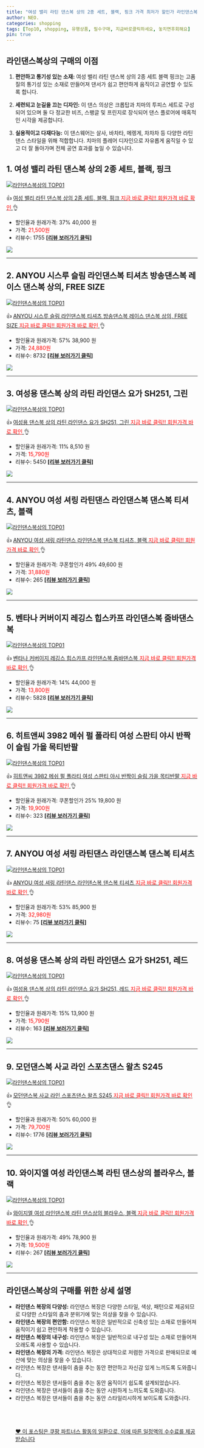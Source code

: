 ```yaml
---
title: "여성 밸리 라틴 댄스복 상의 2종 세트, 블랙, 핑크 가격 최저가 할인가 라인댄스복상의 최저가 추천 제품 비교"
author: NEO.
categories: shopping
tags: [Top10, shopping, 유행상품, 필수구매, 지금바로클릭하세요, 놓치면후회해요]
pin: true
---
```

## 라인댄스복상의 구매의 이점
1. **편안하고 통기성 있는 소재:** 여성 밸리 라틴 댄스복 상의 2종 세트 블랙 핑크는 고품질의 통기성 있는 소재로 만들어져 댄서가 쉽고 편안하게 움직이고 공연할 수 있도록 합니다.

2. **세련되고 눈길을 끄는 디자인:** 이 댄스 의상은 크롭탑과 치마의 투피스 세트로 구성되어 있으며 둘 다 정교한 비즈, 스팽글 및 프린지로 장식되어 댄스 플로어에 매혹적인 시각을 제공합니다.

3. **실용적이고 다재다능:** 이 댄스웨어는 살사, 바차타, 메렝게, 차차차 등 다양한 라틴 댄스 스타일을 위해 적합합니다. 치마의 플레어 디자인으로 자유롭게 움직일 수 있고 더 잘 돌아가며 전체 공연 효과를 높일 수 있습니다.

   

## 1. 여성 밸리 라틴 댄스복 상의 2종 세트, 블랙, 핑크

[![라인댄스복상의 TOP01](https://thumbnail6.coupangcdn.com/thumbnails/remote/490x490ex/image/vendor_inventory/4fc2/373be4ff1a7d5744b15f1df2e9a7472b2918908dfba8b71bb46d9976480e.jpg)](https://link.coupang.com/re/AFFSDP?lptag=AF3617701&subid=GithubCoopas&pageKey=7136147912&traceid=V0-153&itemId=17906106240&vendorItemId=83032538077)


👍 [여성 밸리 라틴 댄스복 상의 2종 세트, 블랙, 핑크 <font color=red> 지금 바로 클릭!! 회원가격 바로 확인 </font> ](https://link.coupang.com/re/AFFSDP?lptag=AF3617701&subid=GithubCoopas&pageKey=7136147912&traceid=V0-153&itemId=17906106240&vendorItemId=83032538077) 👌 


- 할인율과 원래가격: 37%  40,000   원
- 가격: <span style='color:red'>21,500원</span>
- 리뷰수: 1755  [**[리뷰 보러가기 클릭]**](https://link.coupang.com/re/AFFSDP?lptag=AF3617701&subid=GithubCoopas&pageKey=7136147912&traceid=V0-153&itemId=17906106240&vendorItemId=83032538077)

[![](/discount_price.png)](https://link.coupang.com/re/AFFSDP?lptag=AF3617701&subid=GithubCoopas&pageKey=7136147912&traceid=V0-153&itemId=17906106240&vendorItemId=83032538077)

---


   

## 2. ANYOU 시스루 슬림 라인댄스복 티셔츠 방송댄스복 레이스 댄스복 상의, FREE SIZE

[![라인댄스복상의 TOP01](https://thumbnail7.coupangcdn.com/thumbnails/remote/490x490ex/image/vendor_inventory/52fe/659bd2127ef088dfba97355c56cfcbb99471873628ca20e21da6c44d71c0.jpg)](https://link.coupang.com/re/AFFSDP?lptag=AF3617701&subid=GithubCoopas&pageKey=7780809517&traceid=V0-153&itemId=21029184355&vendorItemId=88115200870)


👍 [ANYOU 시스루 슬림 라인댄스복 티셔츠 방송댄스복 레이스 댄스복 상의, FREE SIZE <font color=red> 지금 바로 클릭!! 회원가격 바로 확인 </font> ](https://link.coupang.com/re/AFFSDP?lptag=AF3617701&subid=GithubCoopas&pageKey=7780809517&traceid=V0-153&itemId=21029184355&vendorItemId=88115200870) 👌 


- 할인율과 원래가격: 57%  38,900   원
- 가격: <span style='color:red'>24,880원</span>
- 리뷰수: 8732  [**[리뷰 보러가기 클릭]**](https://link.coupang.com/re/AFFSDP?lptag=AF3617701&subid=GithubCoopas&pageKey=7780809517&traceid=V0-153&itemId=21029184355&vendorItemId=88115200870)

[![](/discount_price.png)](https://link.coupang.com/re/AFFSDP?lptag=AF3617701&subid=GithubCoopas&pageKey=7780809517&traceid=V0-153&itemId=21029184355&vendorItemId=88115200870)

---


   

## 3. 여성용 댄스복 상의 라틴 라인댄스 요가 SH251, 그린

[![라인댄스복상의 TOP01](https://thumbnail8.coupangcdn.com/thumbnails/remote/490x490ex/image/vendor_inventory/e7e1/56243ba999caf4d2c5c0495bba072886fa942ff50df2be502ec020217206.jpg)](https://link.coupang.com/re/AFFSDP?lptag=AF3617701&subid=GithubCoopas&pageKey=7490871457&traceid=V0-153&itemId=19587443634&vendorItemId=87222718490)


👍 [여성용 댄스복 상의 라틴 라인댄스 요가 SH251, 그린 <font color=red> 지금 바로 클릭!! 회원가격 바로 확인 </font> ](https://link.coupang.com/re/AFFSDP?lptag=AF3617701&subid=GithubCoopas&pageKey=7490871457&traceid=V0-153&itemId=19587443634&vendorItemId=87222718490) 👌 


- 할인율과 원래가격: 11%  8,510   원
- 가격: <span style='color:red'>15,790원</span>
- 리뷰수: 5450  [**[리뷰 보러가기 클릭]**](https://link.coupang.com/re/AFFSDP?lptag=AF3617701&subid=GithubCoopas&pageKey=7490871457&traceid=V0-153&itemId=19587443634&vendorItemId=87222718490)

[![](/discount_price.png)](https://link.coupang.com/re/AFFSDP?lptag=AF3617701&subid=GithubCoopas&pageKey=7490871457&traceid=V0-153&itemId=19587443634&vendorItemId=87222718490)

---


   

## 4. ANYOU 여성 셔링 라틴댄스 라인댄스복 댄스복 티셔츠, 블랙

[![라인댄스복상의 TOP01](https://thumbnail9.coupangcdn.com/thumbnails/remote/490x490ex/image/vendor_inventory/233a/f77bb1ff4a192957aa407bbd9632039ef3b4f3def5f8f7749379584ca132.jpg)](https://link.coupang.com/re/AFFSDP?lptag=AF3617701&subid=GithubCoopas&pageKey=7720761696&traceid=V0-153&itemId=20700870530&vendorItemId=87806771978)


👍 [ANYOU 여성 셔링 라틴댄스 라인댄스복 댄스복 티셔츠, 블랙 <font color=red> 지금 바로 클릭!! 회원가격 바로 확인 </font> ](https://link.coupang.com/re/AFFSDP?lptag=AF3617701&subid=GithubCoopas&pageKey=7720761696&traceid=V0-153&itemId=20700870530&vendorItemId=87806771978) 👌 


- 할인율과 원래가격: 쿠폰할인가 49%  49,600   원
- 가격: <span style='color:red'>31,880원</span>
- 리뷰수: 265  [**[리뷰 보러가기 클릭]**](https://link.coupang.com/re/AFFSDP?lptag=AF3617701&subid=GithubCoopas&pageKey=7720761696&traceid=V0-153&itemId=20700870530&vendorItemId=87806771978)

[![](/discount_price.png)](https://link.coupang.com/re/AFFSDP?lptag=AF3617701&subid=GithubCoopas&pageKey=7720761696&traceid=V0-153&itemId=20700870530&vendorItemId=87806771978)

---


   

## 5. 벤타나 커버이지 레깅스 힙스카프 라인댄스복 줌바댄스복

[![라인댄스복상의 TOP01](https://thumbnail6.coupangcdn.com/thumbnails/remote/490x490ex/image/vendor_inventory/3db6/84369205c8ef9154aa146a4a136c6674cde99333620f24b0b1de2cc753b5.jpg)](https://link.coupang.com/re/AFFSDP?lptag=AF3617701&subid=GithubCoopas&pageKey=6427862079&traceid=V0-153&itemId=20797525872&vendorItemId=87866803025)


👍 [벤타나 커버이지 레깅스 힙스카프 라인댄스복 줌바댄스복 <font color=red> 지금 바로 클릭!! 회원가격 바로 확인 </font> ](https://link.coupang.com/re/AFFSDP?lptag=AF3617701&subid=GithubCoopas&pageKey=6427862079&traceid=V0-153&itemId=20797525872&vendorItemId=87866803025) 👌 


- 할인율과 원래가격: 14%  44,000   원
- 가격: <span style='color:red'>13,800원</span>
- 리뷰수: 5828  [**[리뷰 보러가기 클릭]**](https://link.coupang.com/re/AFFSDP?lptag=AF3617701&subid=GithubCoopas&pageKey=6427862079&traceid=V0-153&itemId=20797525872&vendorItemId=87866803025)

[![](/discount_price.png)](https://link.coupang.com/re/AFFSDP?lptag=AF3617701&subid=GithubCoopas&pageKey=6427862079&traceid=V0-153&itemId=20797525872&vendorItemId=87866803025)

---


   

## 6. 히트앤씨 3982 메쉬 펄 폴라티 여성 스판티 야시 반짝이 슬림 가을 목티반팔

[![라인댄스복상의 TOP01](https://thumbnail10.coupangcdn.com/thumbnails/remote/490x490ex/image/vendor_inventory/1398/86bcd38e181e3fd5e5034a09aad68955793cb3f3025e07b7d57e5427e4d9.png)](https://link.coupang.com/re/AFFSDP?lptag=AF3617701&subid=GithubCoopas&pageKey=7544307915&traceid=V0-153&itemId=19839747203&vendorItemId=87414836374)


👍 [히트앤씨 3982 메쉬 펄 폴라티 여성 스판티 야시 반짝이 슬림 가을 목티반팔 <font color=red> 지금 바로 클릭!! 회원가격 바로 확인 </font> ](https://link.coupang.com/re/AFFSDP?lptag=AF3617701&subid=GithubCoopas&pageKey=7544307915&traceid=V0-153&itemId=19839747203&vendorItemId=87414836374) 👌 


- 할인율과 원래가격: 쿠폰할인가 25%  19,800   원
- 가격: <span style='color:red'>19,900원</span>
- 리뷰수: 323  [**[리뷰 보러가기 클릭]**](https://link.coupang.com/re/AFFSDP?lptag=AF3617701&subid=GithubCoopas&pageKey=7544307915&traceid=V0-153&itemId=19839747203&vendorItemId=87414836374)

[![](/discount_price.png)](https://link.coupang.com/re/AFFSDP?lptag=AF3617701&subid=GithubCoopas&pageKey=7544307915&traceid=V0-153&itemId=19839747203&vendorItemId=87414836374)

---


   

## 7. ANYOU 여성 셔링 라틴댄스 라인댄스복 댄스복 티셔츠

[![라인댄스복상의 TOP01](https://thumbnail10.coupangcdn.com/thumbnails/remote/490x490ex/image/vendor_inventory/7cc7/b80a383aea84b7cba16fed2978335dc34ee91c3e789df47e326f05f7603d.jpg)](https://link.coupang.com/re/AFFSDP?lptag=AF3617701&subid=GithubCoopas&pageKey=7786289040&traceid=V0-153&itemId=21054941830&vendorItemId=88176385947)


👍 [ANYOU 여성 셔링 라틴댄스 라인댄스복 댄스복 티셔츠 <font color=red> 지금 바로 클릭!! 회원가격 바로 확인 </font> ](https://link.coupang.com/re/AFFSDP?lptag=AF3617701&subid=GithubCoopas&pageKey=7786289040&traceid=V0-153&itemId=21054941830&vendorItemId=88176385947) 👌 


- 할인율과 원래가격: 53%  85,900   원
- 가격: <span style='color:red'>32,980원</span>
- 리뷰수: 75  [**[리뷰 보러가기 클릭]**](https://link.coupang.com/re/AFFSDP?lptag=AF3617701&subid=GithubCoopas&pageKey=7786289040&traceid=V0-153&itemId=21054941830&vendorItemId=88176385947)

[![](/discount_price.png)](https://link.coupang.com/re/AFFSDP?lptag=AF3617701&subid=GithubCoopas&pageKey=7786289040&traceid=V0-153&itemId=21054941830&vendorItemId=88176385947)

---


   

## 8. 여성용 댄스복 상의 라틴 라인댄스 요가 SH251, 레드

[![라인댄스복상의 TOP01](https://thumbnail8.coupangcdn.com/thumbnails/remote/490x490ex/image/vendor_inventory/8c1c/6b0b4a88dab6c01c9ff0f2838edde101dcb994cf42d5b56a122d0a2a2291.jpg)](https://link.coupang.com/re/AFFSDP?lptag=AF3617701&subid=GithubCoopas&pageKey=7490871457&traceid=V0-153&itemId=19587443639&vendorItemId=87222718588)


👍 [여성용 댄스복 상의 라틴 라인댄스 요가 SH251, 레드 <font color=red> 지금 바로 클릭!! 회원가격 바로 확인 </font> ](https://link.coupang.com/re/AFFSDP?lptag=AF3617701&subid=GithubCoopas&pageKey=7490871457&traceid=V0-153&itemId=19587443639&vendorItemId=87222718588) 👌 


- 할인율과 원래가격: 15%  13,900   원
- 가격: <span style='color:red'>15,790원</span>
- 리뷰수: 163  [**[리뷰 보러가기 클릭]**](https://link.coupang.com/re/AFFSDP?lptag=AF3617701&subid=GithubCoopas&pageKey=7490871457&traceid=V0-153&itemId=19587443639&vendorItemId=87222718588)

[![](/discount_price.png)](https://link.coupang.com/re/AFFSDP?lptag=AF3617701&subid=GithubCoopas&pageKey=7490871457&traceid=V0-153&itemId=19587443639&vendorItemId=87222718588)

---


   

## 9. 모던댄스복 사교 라인 스포츠댄스 왈츠 S245

[![라인댄스복상의 TOP01](https://thumbnail9.coupangcdn.com/thumbnails/remote/490x490ex/image/vendor_inventory/4591/e977027cd4564e3b0fd40f707c0e636780352ff5e123a2d5698f72c4530d.jpeg)](https://link.coupang.com/re/AFFSDP?lptag=AF3617701&subid=GithubCoopas&pageKey=7812584764&traceid=V0-153&itemId=21195333225&vendorItemId=88256633651)


👍 [모던댄스복 사교 라인 스포츠댄스 왈츠 S245 <font color=red> 지금 바로 클릭!! 회원가격 바로 확인 </font> ](https://link.coupang.com/re/AFFSDP?lptag=AF3617701&subid=GithubCoopas&pageKey=7812584764&traceid=V0-153&itemId=21195333225&vendorItemId=88256633651) 👌 


- 할인율과 원래가격: 50%  60,000   원
- 가격: <span style='color:red'>79,700원</span>
- 리뷰수: 1776  [**[리뷰 보러가기 클릭]**](https://link.coupang.com/re/AFFSDP?lptag=AF3617701&subid=GithubCoopas&pageKey=7812584764&traceid=V0-153&itemId=21195333225&vendorItemId=88256633651)

[![](/discount_price.png)](https://link.coupang.com/re/AFFSDP?lptag=AF3617701&subid=GithubCoopas&pageKey=7812584764&traceid=V0-153&itemId=21195333225&vendorItemId=88256633651)

---


   

## 10. 와이지엘 여성 라인댄스복 라틴 댄스상의 블라우스, 블랙

[![라인댄스복상의 TOP01](https://thumbnail7.coupangcdn.com/thumbnails/remote/490x490ex/image/vendor_inventory/9206/4f0e9139f823cea3c3ea6bebdb1f17403b7f049aed5757b6ac9c8cdf0c74.jpg)](https://link.coupang.com/re/AFFSDP?lptag=AF3617701&subid=GithubCoopas&pageKey=7723343611&traceid=V0-153&itemId=20733791475&vendorItemId=88165899094)


👍 [와이지엘 여성 라인댄스복 라틴 댄스상의 블라우스, 블랙 <font color=red> 지금 바로 클릭!! 회원가격 바로 확인 </font> ](https://link.coupang.com/re/AFFSDP?lptag=AF3617701&subid=GithubCoopas&pageKey=7723343611&traceid=V0-153&itemId=20733791475&vendorItemId=88165899094) 👌 


- 할인율과 원래가격: 49%  78,900   원
- 가격: <span style='color:red'>19,500원</span>
- 리뷰수: 267  [**[리뷰 보러가기 클릭]**](https://link.coupang.com/re/AFFSDP?lptag=AF3617701&subid=GithubCoopas&pageKey=7723343611&traceid=V0-153&itemId=20733791475&vendorItemId=88165899094)

[![](/discount_price.png)](https://link.coupang.com/re/AFFSDP?lptag=AF3617701&subid=GithubCoopas&pageKey=7723343611&traceid=V0-153&itemId=20733791475&vendorItemId=88165899094)

---
## 라인댄스복상의 구매를 위한 상세 설명
* **라인댄스 복장의 다양성:** 라인댄스 복장은 다양한 스타일, 색상, 패턴으로 제공되므로 다양한 스타일의 춤과 분위기에 맞는 의상을 찾을 수 있습니다.
* **라인댄스 복장의 편안함:** 라인댄스 복장은 일반적으로 신축성 있는 소재로 만들어져 움직이기 쉽고 편안하게 착용할 수 있습니다.
* **라인댄스 복장의 내구성:** 라인댄스 복장은 일반적으로 내구성 있는 소재로 만들어져 오래도록 사용할 수 있습니다.
* **라인댄스 복장의 가격:** 라인댄스 복장은 상대적으로 저렴한 가격으로 판매되므로 예산에 맞는 의상을 찾을 수 있습니다.
* 라인댄스 복장은 댄서들이 춤을 추는 동안 편안하고 자신감 있게 느끼도록 도와줍니다.
* 라인댄스 복장은 댄서들이 춤을 추는 동안 움직이기 쉽도록 설계되었습니다.
* 라인댄스 복장은 댄서들이 춤을 추는 동안 시원하게 느끼도록 도와줍니다.
* 라인댄스 복장은 댄서들이 춤을 추는 동안 스타일리시하게 보이도록 도와줍니다.<br><br><br><br><br> [ ❤  이 포스팅은 쿠팡 파트너스 활동의 일환으로, 이에 따른 일정액의 수수료를 제공받습니다](https://link.coupang.com/a/bcEFyh)